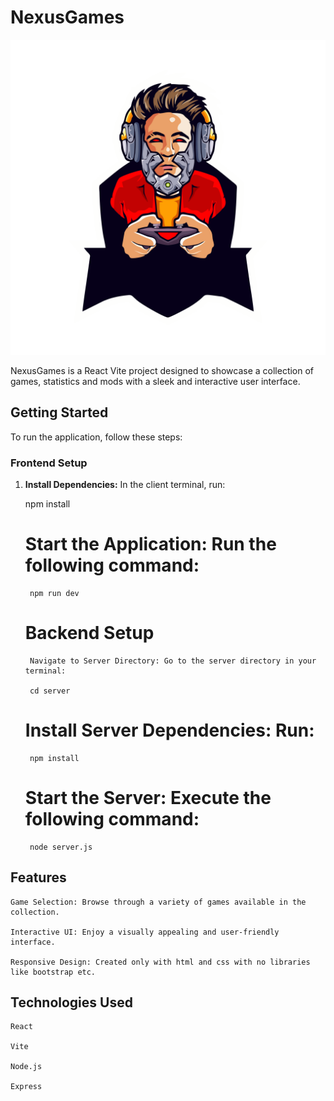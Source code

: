 # NexusGames

![Project Image](client\public\images\gaming-logo.png)

NexusGames is a React Vite project designed to showcase a collection of games, statistics and mods with a sleek and interactive user interface.

## Getting Started

To run the application, follow these steps:

### Frontend Setup

1. **Install Dependencies:** In the client terminal, run:

   npm install

    # Start the Application: Run the following command:

        npm run dev

    # Backend Setup

        Navigate to Server Directory: Go to the server directory in your terminal:

        cd server

    # Install Server Dependencies: Run:

        npm install

    # Start the Server: Execute the following command:

        node server.js

## Features

    Game Selection: Browse through a variety of games available in the collection.

    Interactive UI: Enjoy a visually appealing and user-friendly interface.

    Responsive Design: Created only with html and css with no libraries like bootstrap etc.

## Technologies Used

    React

    Vite

    Node.js

    Express